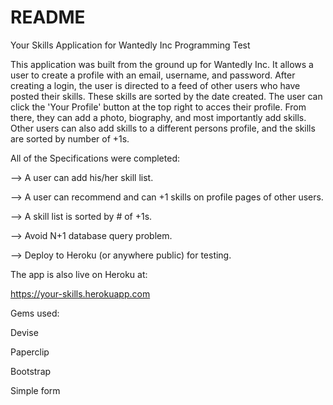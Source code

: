 # README
Your Skills Application for Wantedly Inc Programming Test

This application was built from the ground up for Wantedly Inc. It allows a user to create a profile with an email, username, and password. After creating a login, the user is directed to a feed of other users who have posted their skills. These skills are sorted by the date created. The user can click the 'Your Profile' button at the top right to acces their profile. From there, they can add a photo, biography, and most importantly add skills. Other users can also add skills to a different persons profile, and the skills are sorted by number of +1s. 


All of the Specifications were completed:

--> A user can add his/her skill list.

--> A user can recommend and can +1 skills on profile pages of other users.

--> A skill list is sorted by # of +1s.

--> Avoid N+1 database query problem.

--> Deploy to Heroku (or anywhere public) for testing.


The app is also live on Heroku at:

https://your-skills.herokuapp.com

Gems used:

Devise

Paperclip

Bootstrap

Simple form

